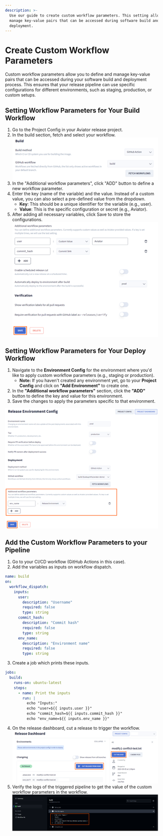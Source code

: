 ```yaml
---
description: >-
  Use our guide to create custom workflow parameters. This setting allows you to
  manage key-value pairs that can be accessed during software build and
  deployment.
---
```


# Create Custom Workflow Parameters

Custom workflow parameters allow you to define and manage key-value pairs that can be accessed during your software build and deployment process. This ensures that your release pipeline can use specific configurations for different environments, such as staging, production, or custom setups.

## Setting Workflow Parameters for Your Build Workflow

1. Go to the Project Config in your Aviator release project.
2. In the build section, fetch and select your workflow. ![](../../.gitbook/assets/release-build.png)
3. In the "Additional workflow parameters", click "ADD" button to define a new workflow parameter.
4. Enter the key (name of the variable) and the value. Instead of a custom value, you can also select a pre-defined value from the dropdown.
   * **Key**: This should be a unique identifier for the variable (e.g., user).
   * **Value**: This is the specific configuration or secret (e.g., Aviator).
5. After adding all necessary variables, click Save to store the configurations. ![](../../.gitbook/assets/release-build-env.png)

## Setting Workflow Parameters for Your Deploy Workflow

1. Navigate to the **Environment Config** for the environment where you'd like to apply custom workflow parameters (e.g., staging or production).
   * **Note:** If you haven't created any environment yet, go to your **Project Config** and click on **"Add Environment"** to create one.
2. In the **"Additional workflow parameters"** section, click the **"ADD"** button to define the key and value for this environment.
3. Save the changes to apply the parameters specific to that environment.

![](../../.gitbook/assets/release-env-config.png)

## Add the Custom Workflow Parameters to your Pipeline

1. Go to your CI/CD workflow (GitHub Actions in this case).
2. Add the variables as inputs on workflow dispatch.

```yaml
name: build
on:
  workflow_dispatch:
    inputs:
      user:
        description: "Username"
        required: false
        type: string
      commit_hash:
        description: "Commit hash"
        required: false
        type: string
      env_name:
        description: "Environment name"
        required: false
        type: string
```

3. Create a job which prints these inputs.

```yaml
jobs:
  build:
    runs-on: ubuntu-latest
    steps:
      - name: Print the inputs
        run: |
          echo "Inputs:"
          echo "user=${{ inputs.user }}"
          echo "commit_hash=${{ inputs.commit_hash }}"
          echo "env_name=${{ inputs.env_name }}"
```

4. On the release dashboard, cut a release to trigger the workflow. ![](../../.gitbook/assets/release-cut-dashboard.png)
5. Verify the logs of the triggered pipeline to get the value of the custom workflow parameters in the workflow. ![](../../.gitbook/assets/release-workflow-logs.png)
